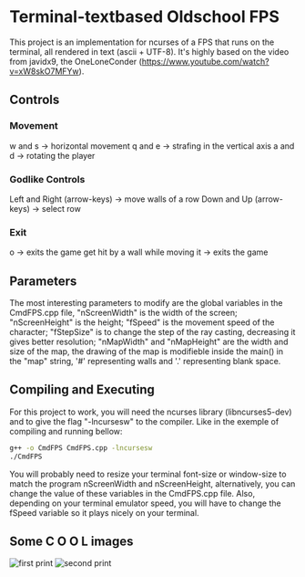 # Terminal-textbased Oldschool FPS

This project is an implementation for ncurses of a FPS that runs on the terminal, all rendered in text (ascii + UTF-8). It's highly based on the video from javidx9, the OneLoneConder (https://www.youtube.com/watch?v=xW8skO7MFYw).

## Controls

### Movement
w and s -> horizontal movement
q and e -> strafing in the vertical axis
a and d -> rotating the player

### Godlike Controls
Left and Right (arrow-keys) -> move walls of a row
Down and Up (arrow-keys) -> select row

### Exit
o -> exits the game
get hit by a wall while moving it -> exits the game

## Parameters

The most interesting parameters to modify are the global variables in the CmdFPS.cpp file, "nScreenWidth" is the width of the screen; "nScreenHeight" is the height; "fSpeed" is the movement speed of the character; "fStepSize" is to change the step of the ray casting, decreasing it gives better resolution; "nMapWidth" and "nMapHeight" are the width and size of the map, the drawing of the map is modifieble inside the main() in the "map" string, '#' representing walls and '.' representing blank space.

## Compiling and Executing

For this project to work, you will need the ncurses library (libncurses5-dev) and to give the flag "-lncursesw" to the compiler. Like in the exemple of compiling and running bellow:

```bash
g++ -o CmdFPS CmdFPS.cpp -lncursesw
./CmdFPS
```
You will probably need to resize your terminal font-size or window-size to match the program nScreenWidth and nScreenHeight, alternatively, you can change the value of these variables in the CmdFPS.cpp file. Also, depending on your terminal emulator speed, you will have to change the fSpeed variable so it plays nicely on your terminal.

## Some C O O L images

![first print](print/1.png?raw=true)
![second print](print/2.png?raw=true)

